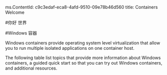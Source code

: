 ms.ContentId: c9c3edaf-eca8-4afd-9510-09e78b46d560
title: Containers Welcome

#你好 世界

#Windows 容器

Windows containers provide operating system level virtualization that allow you to run multiple isolated applications on one container host.

The following table list topics that provide more information about Windows containers, a guided quick start so that you can try out Windows containers, and additional resources.




